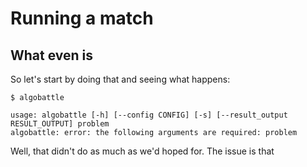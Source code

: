 
# Running a match

## What even is 










So let's start by doing that and seeing what happens:

<div class="termy">

```console
$ algobattle

usage: algobattle [-h] [--config CONFIG] [-s] [--result_output RESULT_OUTPUT] problem
algobattle: error: the following arguments are required: problem
```

</div>

Well, that didn't do as much as we'd hoped for. The issue is that 
